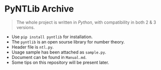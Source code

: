 # PyNTLib Archive


> The whole project is written in *Python*, with compatibility in both 2 & 3 versions.


* Use `pip install pyntlib` for installation.
* The `pyntlib` is an open sourse library for number theory.
* Header file is `ntl.py`.
* Usage sample has been attached as `sample.py`.
* Document can be found in `Manual.md`.
* Some tips on this repository will be present later.
